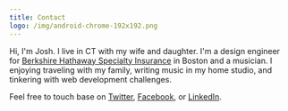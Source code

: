```yaml
---
title: Contact
logo: /img/android-chrome-192x192.png
---
```

Hi, I'm Josh. I live in CT with my wife and daughter. I'm a design engineer for [Berkshire Hathaway Specialty Insurance](https://www.bhspecialty.com) in Boston and a musician. I enjoying traveling with my family, writing music in my home studio, and tinkering with web development challenges. 

Feel free to touch base on [Twitter](https://twitter.com/joshuabriley), [Facebook](https://www.facebook.com/joshua.briley), or [LinkedIn](https://www.linkedin.com/in/somecallmejosh/).
